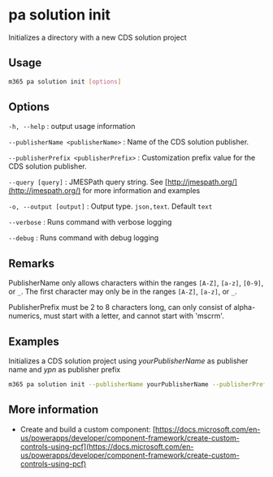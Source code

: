 # pa solution init

Initializes a directory with a new CDS solution project

## Usage

```sh
m365 pa solution init [options]
```

## Options

`-h, --help`
: output usage information

`--publisherName <publisherName>`
: Name of the CDS solution publisher.

`--publisherPrefix <publisherPrefix>`
: Customization prefix value for the CDS solution publisher.

`--query [query]`
: JMESPath query string. See [http://jmespath.org/](http://jmespath.org/) for more information and examples

`-o, --output [output]`
: Output type. `json,text`. Default `text`

`--verbose`
: Runs command with verbose logging

`--debug`
: Runs command with debug logging

## Remarks

PublisherName only allows characters within the ranges `[A-Z]`, `[a-z]`, `[0-9]`, or `_`. The first character may only be in the ranges `[A-Z]`, `[a-z]`, or `_`.

PublisherPrefix must be 2 to 8 characters long, can only consist of alpha-numerics, must start with a letter, and cannot start with 'mscrm'.

## Examples

Initializes a CDS solution project using _yourPublisherName_ as publisher name and _ypn_ as publisher prefix

```sh
m365 pa solution init --publisherName yourPublisherName --publisherPrefix ypn
```

## More information

- Create and build a custom component: [https://docs.microsoft.com/en-us/powerapps/developer/component-framework/create-custom-controls-using-pcf](https://docs.microsoft.com/en-us/powerapps/developer/component-framework/create-custom-controls-using-pcf)
